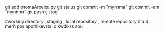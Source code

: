 git add onomaArxeiou.py
git status
git commit -m "mynhma"
git commit -am "mynhma"
git push
git log

#working directory , staging , local repository , remote repository
#ta 4 merh pou apothikevetai o kwdikas sou